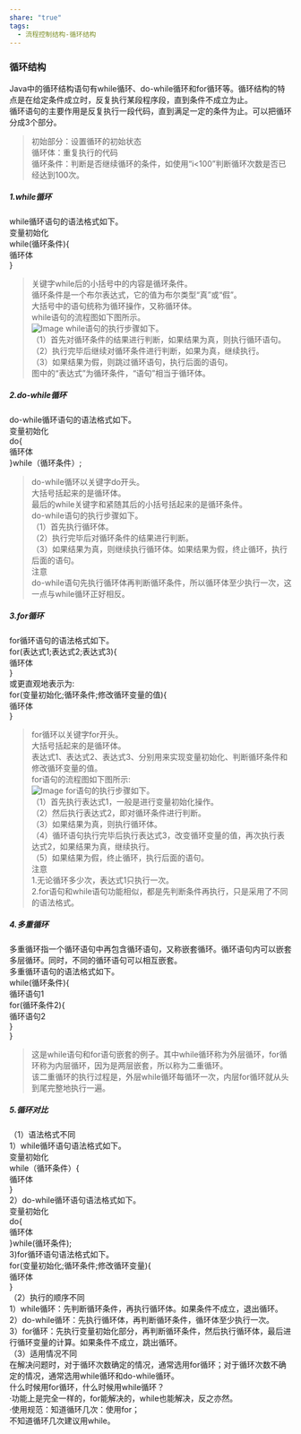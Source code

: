 ```yaml
---
share: "true"
tags:
  - 流程控制结构-循环结构
---
```

### 循环结构  
Java中的循环结构语句有while循环、do-while循环和for循环等。循环结构的特点是在给定条件成立时，反复执行某段程序段，直到条件不成立为止。  
循环语句的主要作用是反复执行一段代码，直到满足一定的条件为止。可以把循环分成3个部分。  
>初始部分：设置循环的初始状态  
>循环体：重复执行的代码  
>循环条件：判断是否继续循环的条件，如使用“i<100”判断循环次数是否已经达到100次。  
##### 1.while循环  
while循环语句的语法格式如下。  
变量初始化  
while(循环条件){  
       循环体  
}  
>关键字while后的小括号中的内容是循环条件。  
>循环条件是一个布尔表达式，它的值为布尔类型“真”或“假”。  
>大括号中的语句统称为循环操作，又称循环体。  
while语句的流程图如下图所示。  
![Image](https://github.com/user-attachments/assets/ce7165b5-7ab8-41d0-a70c-f622bf038b31)
while语句的执行步骤如下。  
（1）首先对循环条件的结果进行判断，如果结果为真，则执行循环语句。  
（2）执行完毕后继续对循环条件进行判断，如果为真，继续执行。  
（3）如果结果为假，则跳过循环语句，执行后面的语句。  
图中的“表达式”为循环条件，“语句”相当于循环体。  
##### 2.do-while循环  
do-while循环语句的语法格式如下。  
变量初始化  
do{  
    循环体  
}while（循环条件）;  
>do-while循环以关键字do开头。  
>大括号括起来的是循环体。  
>最后的while关键字和紧随其后的小括号括起来的是循环条件。  
do-while语句的执行步骤如下。  
（1）首先执行循环体。  
（2）执行完毕后对循环条件的结果进行判断。  
（3）如果结果为真，则继续执行循环体。如果结果为假，终止循环，执行后面的语句。  
注意  
do-while语句先执行循环体再判断循环条件，所以循环体至少执行一次，这一点与while循环正好相反。  
##### 3.for循环  
for循环语句的语法格式如下。  
for(表达式1;表达式2;表达式3){  
      循环体  
}  
或更直观地表示为:  
for(变量初始化;循环条件;修改循环变量的值){  
      循环体  
}  
>for循环以关键字for开头。  
>大括号括起来的是循环体。  
>表达式1、表达式2、表达式3、分别用来实现变量初始化、判断循环条件和修改循环变量的值。  
for语句的流程图如下图所示:  
![Image](https://github.com/user-attachments/assets/83fbbac6-5412-4262-9c80-0782aced1af5) 
for语句的执行步骤如下。  
（1）首先执行表达式1，一般是进行变量初始化操作。  
（2）然后执行表达式2，即对循环条件进行判断。  
（3）如果结果为真，则执行循环体。  
（4）循环语句执行完毕后执行表达式3，改变循环变量的值，再次执行表达式2，如果结果为真，继续执行。  
（5）如果结果为假，终止循环，执行后面的语句。  
注意  
1.无论循环多少次，表达式1只执行一次。  
2.for语句和while语句功能相似，都是先判断条件再执行，只是采用了不同的语法格式。  
##### 4.多重循环  
多重循环指一个循环语句中再包含循环语句，又称嵌套循环。循环语句内可以嵌套多层循环。同时，不同的循环语句可以相互嵌套。  
多重循环语句的语法格式如下。  
while(循环条件){  
     循环语句1  
     for(循环条件2){  
         循环语句2  
     }  
}  
>这是while语句和for语句嵌套的例子。其中while循环称为外层循环，for循环称为内层循环，因为是两层嵌套，所以称为二重循环。  
>该二重循环的执行过程是，外层while循环每循环一次，内层for循环就从头到尾完整地执行一遍。  
##### 5.循环对比  
（1）语法格式不同  
1）while循环语句语法格式如下。  
变量初始化  
while（循环条件）{  
     循环体  
}  
2）do-while循环语句语法格式如下。  
变量初始化  
do{  
    循环体  
}while(循环条件);  
3)for循环语句语法格式如下。  
for(变量初始化;循环条件;修改循环变量){  
     循环体  
}  
（2）执行的顺序不同  
1）while循环：先判断循环条件，再执行循环体。如果条件不成立，退出循环。  
2）do-while循环：先执行循环体，再判断循环条件，循环体至少执行一次。  
3）for循环：先执行变量初始化部分，再判断循环条件，然后执行循环体，最后进行循环变量的计算。如果条件不成立，跳出循环。  
（3）适用情况不同  
在解决问题时，对于循环次数确定的情况，通常选用for循环；对于循环次数不确定的情况，通常选用while循环和do-while循环。  
什么时候用for循环，什么时候用while循环？  
·功能上是完全一样的，for能解决的，while也能解决，反之亦然。  
·使用规范：知道循环几次：使用for；  
          不知道循环几次建议用while。

